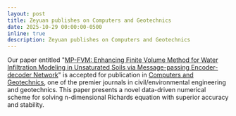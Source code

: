 ```yaml
---
layout: post
title: Zeyuan publishes on Computers and Geotechnics
date: 2025-10-29 00:00:00-0500
inline: true
description: Zeyuan publishes on Computers and Geotechnics
---
```


Our paper entitled "[MP-FVM: Enhancing Finite Volume Method for Water Infiltration Modeling in Unsaturated Soils via Message-passing Encoder-decoder Network](https://arxiv.org/abs/2310.02806)" is accepted for publication in [Computers and Geotechnics](https://www.sciencedirect.com/journal/computers-and-geotechnics), one of the premier journals in civil/environmental engineering and geotechnics. This paper presents a novel data-driven numerical scheme for solving n-dimensional Richards equation with superior accuracy and stability.